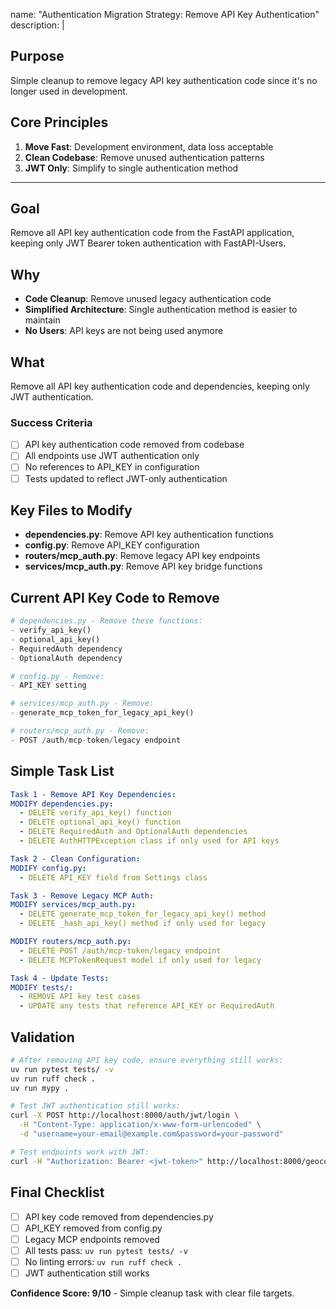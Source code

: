 name: "Authentication Migration Strategy: Remove API Key Authentication"
description: |

## Purpose

Simple cleanup to remove legacy API key authentication code since it's no longer used in development.

## Core Principles

1. **Move Fast**: Development environment, data loss acceptable
2. **Clean Codebase**: Remove unused authentication patterns
3. **JWT Only**: Simplify to single authentication method

---

## Goal

Remove all API key authentication code from the FastAPI application, keeping only JWT Bearer token authentication with FastAPI-Users.

## Why

- **Code Cleanup**: Remove unused legacy authentication code
- **Simplified Architecture**: Single authentication method is easier to maintain
- **No Users**: API keys are not being used anymore

## What

Remove all API key authentication code and dependencies, keeping only JWT authentication.

### Success Criteria

- [ ] API key authentication code removed from codebase
- [ ] All endpoints use JWT authentication only
- [ ] No references to API_KEY in configuration
- [ ] Tests updated to reflect JWT-only authentication

## Key Files to Modify

- **dependencies.py**: Remove API key authentication functions
- **config.py**: Remove API_KEY configuration 
- **routers/mcp_auth.py**: Remove legacy API key endpoints
- **services/mcp_auth.py**: Remove API key bridge functions

## Current API Key Code to Remove

```python
# dependencies.py - Remove these functions:
- verify_api_key()
- optional_api_key() 
- RequiredAuth dependency
- OptionalAuth dependency

# config.py - Remove:
- API_KEY setting

# services/mcp_auth.py - Remove:
- generate_mcp_token_for_legacy_api_key()

# routers/mcp_auth.py - Remove:
- POST /auth/mcp-token/legacy endpoint
```

## Simple Task List

```yaml
Task 1 - Remove API Key Dependencies:
MODIFY dependencies.py:
  - DELETE verify_api_key() function
  - DELETE optional_api_key() function
  - DELETE RequiredAuth and OptionalAuth dependencies
  - DELETE AuthHTTPException class if only used for API keys

Task 2 - Clean Configuration:
MODIFY config.py:
  - DELETE API_KEY field from Settings class

Task 3 - Remove Legacy MCP Auth:
MODIFY services/mcp_auth.py:
  - DELETE generate_mcp_token_for_legacy_api_key() method
  - DELETE _hash_api_key() method if only used for legacy

MODIFY routers/mcp_auth.py:
  - DELETE POST /auth/mcp-token/legacy endpoint
  - DELETE MCPTokenRequest model if only used for legacy

Task 4 - Update Tests:
MODIFY tests/:
  - REMOVE API key test cases
  - UPDATE any tests that reference API_KEY or RequiredAuth
```

## Validation

```bash
# After removing API key code, ensure everything still works:
uv run pytest tests/ -v
uv run ruff check .
uv run mypy .

# Test JWT authentication still works:
curl -X POST http://localhost:8000/auth/jwt/login \
  -H "Content-Type: application/x-www-form-urlencoded" \
  -d "username=your-email@example.com&password=your-password"

# Test endpoints work with JWT:
curl -H "Authorization: Bearer <jwt-token>" http://localhost:8000/geocoding/city/London
```

## Final Checklist

- [ ] API key code removed from dependencies.py
- [ ] API_KEY removed from config.py  
- [ ] Legacy MCP endpoints removed
- [ ] All tests pass: `uv run pytest tests/ -v`
- [ ] No linting errors: `uv run ruff check .`
- [ ] JWT authentication still works

**Confidence Score: 9/10** - Simple cleanup task with clear file targets.